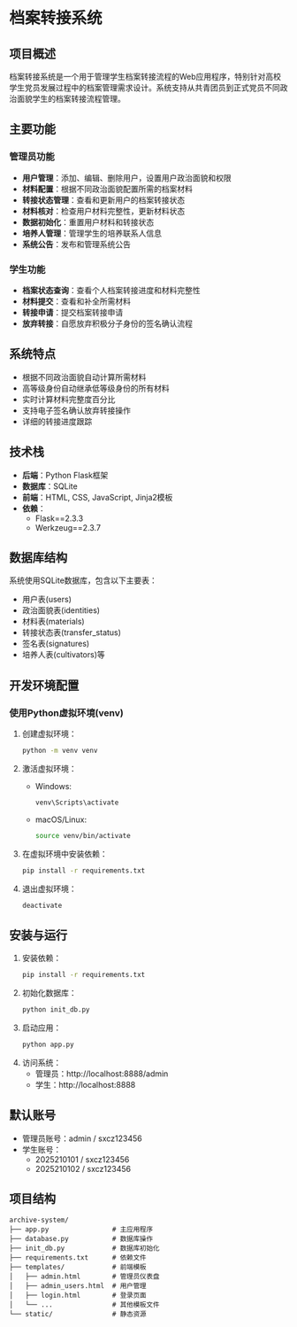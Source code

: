 # 档案转接系统

## 项目概述
档案转接系统是一个用于管理学生档案转接流程的Web应用程序，特别针对高校学生党员发展过程中的档案管理需求设计。系统支持从共青团员到正式党员不同政治面貌学生的档案转接流程管理。

## 主要功能

### 管理员功能
- **用户管理**：添加、编辑、删除用户，设置用户政治面貌和权限
- **材料配置**：根据不同政治面貌配置所需的档案材料
- **转接状态管理**：查看和更新用户的档案转接状态
- **材料核对**：检查用户材料完整性，更新材料状态
- **数据初始化**：重置用户材料和转接状态
- **培养人管理**：管理学生的培养联系人信息
- **系统公告**：发布和管理系统公告

### 学生功能
- **档案状态查询**：查看个人档案转接进度和材料完整性
- **材料提交**：查看和补全所需材料
- **转接申请**：提交档案转接申请
- **放弃转接**：自愿放弃积极分子身份的签名确认流程

## 系统特点
- 根据不同政治面貌自动计算所需材料
- 高等级身份自动继承低等级身份的所有材料
- 实时计算材料完整度百分比
- 支持电子签名确认放弃转接操作
- 详细的转接进度跟踪

## 技术栈
- **后端**：Python Flask框架
- **数据库**：SQLite
- **前端**：HTML, CSS, JavaScript, Jinja2模板
- **依赖**：
  - Flask==2.3.3
  - Werkzeug==2.3.7

## 数据库结构
系统使用SQLite数据库，包含以下主要表：
- 用户表(users)
- 政治面貌表(identities)
- 材料表(materials)
- 转接状态表(transfer_status)
- 签名表(signatures)
- 培养人表(cultivators)等

## 开发环境配置

### 使用Python虚拟环境(venv)
1. 创建虚拟环境：
   ```bash
   python -m venv venv
   ```

2. 激活虚拟环境：
   - Windows:
     ```bash
     venv\Scripts\activate
     ```
   - macOS/Linux:
     ```bash
     source venv/bin/activate
     ```

3. 在虚拟环境中安装依赖：
   ```bash
   pip install -r requirements.txt
   ```

4. 退出虚拟环境：
   ```bash
   deactivate
   ```

## 安装与运行
1. 安装依赖：
   ```bash
   pip install -r requirements.txt
   ```
2. 初始化数据库：
   ```bash
   python init_db.py
   ```
3. 启动应用：
   ```bash
   python app.py
   ```
4. 访问系统：
   - 管理员：http://localhost:8888/admin
   - 学生：http://localhost:8888

## 默认账号
- 管理员账号：admin / sxcz123456
- 学生账号：
  - 2025210101 / sxcz123456
  - 2025210102 / sxcz123456

## 项目结构
```
archive-system/
├── app.py                # 主应用程序
├── database.py           # 数据库操作
├── init_db.py            # 数据库初始化
├── requirements.txt      # 依赖文件
├── templates/            # 前端模板
│   ├── admin.html        # 管理员仪表盘
│   ├── admin_users.html  # 用户管理
│   ├── login.html        # 登录页面
│   └── ...               # 其他模板文件
└── static/               # 静态资源
```
